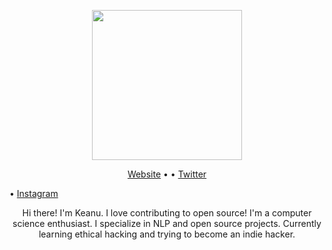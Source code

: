 <p align="center"><img width="240" src="ryuko-blink.gif" /></p>
<p align="center"><a href="https://oatlayers.wordpress.com">Website</a> • </a> • <a href="https://twitter.com/@oatlayers">Twitter</a></p> • <a href="https://www.instagram.com/oatlayers/">Instagram</a></p>

<p align="center">Hi there! I'm Keanu. I love contributing to open source! I'm a computer science enthusiast. I specialize in NLP and open source projects. Currently learning ethical hacking and trying to become an indie hacker.</p>
